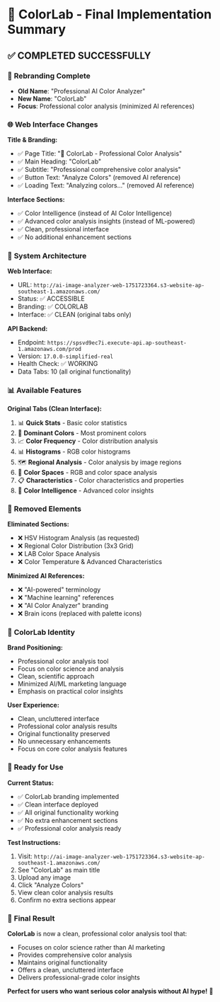 # 🎨 ColorLab - Final Implementation Summary

## ✅ **COMPLETED SUCCESSFULLY**

### 🎯 **Rebranding Complete**
- **Old Name**: "Professional AI Color Analyzer"
- **New Name**: "ColorLab"
- **Focus**: Professional color analysis (minimized AI references)

### 🌐 **Web Interface Changes**

**Title & Branding:**
- ✅ Page Title: "🎨 ColorLab - Professional Color Analysis"
- ✅ Main Heading: "ColorLab"
- ✅ Subtitle: "Professional comprehensive color analysis"
- ✅ Button Text: "Analyze Colors" (removed AI reference)
- ✅ Loading Text: "Analyzing colors..." (removed AI reference)

**Interface Sections:**
- ✅ Color Intelligence (instead of AI Color Intelligence)
- ✅ Advanced color analysis insights (instead of ML-powered)
- ✅ Clean, professional interface
- ✅ No additional enhancement sections

### 🔗 **System Architecture**

**Web Interface:**
- URL: `http://ai-image-analyzer-web-1751723364.s3-website-ap-southeast-1.amazonaws.com/`
- Status: ✅ ACCESSIBLE
- Branding: ✅ COLORLAB
- Interface: ✅ CLEAN (original tabs only)

**API Backend:**
- Endpoint: `https://spsvd9ec7i.execute-api.ap-southeast-1.amazonaws.com/prod`
- Version: `17.0.0-simplified-real`
- Health Check: ✅ WORKING
- Data Tabs: 10 (all original functionality)

### 📊 **Available Features**

**Original Tabs (Clean Interface):**
1. 📊 **Quick Stats** - Basic color statistics
2. 🎨 **Dominant Colors** - Most prominent colors
3. 📈 **Color Frequency** - Color distribution analysis
4. 📊 **Histograms** - RGB color histograms
5. 🗺️ **Regional Analysis** - Color analysis by image regions
6. 🔬 **Color Spaces** - RGB and color space analysis
7. 📋 **Characteristics** - Color characteristics and properties
8. 🧠 **Color Intelligence** - Advanced color insights

### 🚫 **Removed Elements**

**Eliminated Sections:**
- ❌ HSV Histogram Analysis (as requested)
- ❌ Regional Color Distribution (3x3 Grid)
- ❌ LAB Color Space Analysis
- ❌ Color Temperature & Advanced Characteristics

**Minimized AI References:**
- ❌ "AI-powered" terminology
- ❌ "Machine learning" references
- ❌ "AI Color Analyzer" branding
- ❌ Brain icons (replaced with palette icons)

### 🎨 **ColorLab Identity**

**Brand Positioning:**
- Professional color analysis tool
- Focus on color science and analysis
- Clean, scientific approach
- Minimized AI/ML marketing language
- Emphasis on practical color insights

**User Experience:**
- Clean, uncluttered interface
- Professional color analysis results
- Original functionality preserved
- No unnecessary enhancements
- Focus on core color analysis features

### 🚀 **Ready for Use**

**Current Status:**
- ✅ ColorLab branding implemented
- ✅ Clean interface deployed
- ✅ All original functionality working
- ✅ No extra enhancement sections
- ✅ Professional color analysis ready

**Test Instructions:**
1. Visit: `http://ai-image-analyzer-web-1751723364.s3-website-ap-southeast-1.amazonaws.com/`
2. See "ColorLab" as main title
3. Upload any image
4. Click "Analyze Colors"
5. View clean color analysis results
6. Confirm no extra sections appear

### 🎯 **Final Result**

**ColorLab** is now a clean, professional color analysis tool that:
- Focuses on color science rather than AI marketing
- Provides comprehensive color analysis
- Maintains original functionality
- Offers a clean, uncluttered interface
- Delivers professional-grade color insights

**Perfect for users who want serious color analysis without AI hype!** 🎨
